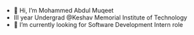 - 👋 Hi, I’m Mohammed Abdul Muqeet
- III year Undergrad @Keshav Memorial Institute of Technology
- 🌱 I’m currently looking for Software Development Intern role

<!---
abdul-muqeet715/abdul-muqeet715 is a ✨ special ✨ repository because its `README.md` (this file) appears on your GitHub profile.
You can click the Preview link to take a look at your changes.
--->
